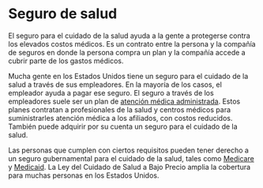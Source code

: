 Seguro de salud
===============


El seguro para el cuidado de la salud ayuda a la gente a protegerse contra los elevados costos médicos. Es un contrato entre la persona y la compañía de seguros en donde la persona compra un plan y la compañía accede a cubrir parte de los gastos médicos. 


 Mucha gente en los Estados Unidos tiene un seguro para el cuidado de la salud a través de sus empleadores. En la mayoría de los casos, el empleador ayuda a pagar ese seguro. El seguro a través de los empleadores suele ser un plan de [atención médica administrada](https://medlineplus.gov/spanish/managedcare.html). Estos planes contratan a profesionales de la salud y centros médicos para suministrarles atención médica a los afiliados, con costos reducidos. También puede adquirir por su cuenta un seguro para el cuidado de la salud. 


 Las personas que cumplen con ciertos requisitos pueden tener derecho a un seguro gubernamental para el cuidado de la salud, tales como [Medicare](https://medlineplus.gov/spanish/medicare.html) y [Medicaid](https://medlineplus.gov/spanish/medicaid.html). La Ley del Cuidado de Salud a Bajo Precio amplia la cobertura para muchas personas en los Estados Unidos. 

